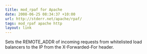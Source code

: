 ```yaml
---
title: mod_rpaf for Apache
date: 2008-06-25 08:34:37 +10:00
url: http://stderr.net/apache/rpaf/
tags: mod_rpaf apache http
layout: link
---
```

Sets the REMOTE_ADDR of incoming requests from whitelisted load balancers to the IP from the X-Forwarded-For header.
